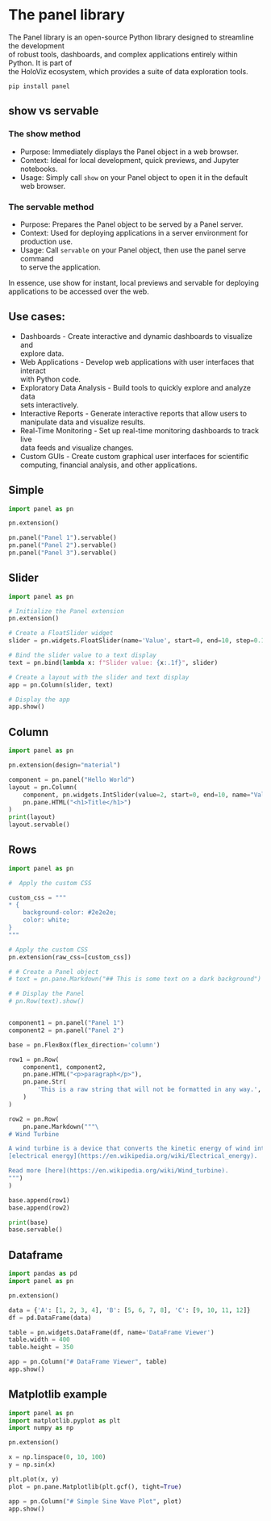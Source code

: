 # The panel library

The Panel library is an open-source Python library designed to streamline the development  
of robust tools, dashboards, and complex applications entirely within Python. It is part of  
the HoloViz ecosystem, which provides a suite of data exploration tools.

```
pip install panel
```

## show vs servable

### The show method

- Purpose: Immediately displays the Panel object in a web browser.  
- Context: Ideal for local development, quick previews, and Jupyter notebooks.  
- Usage: Simply call `show` on your Panel object to open it in the default web browser.  

### The servable method

- Purpose: Prepares the Panel object to be served by a Panel server.  
- Context: Used for deploying applications in a server environment for production use.  
- Usage: Call `servable` on your Panel object, then use the panel serve command  
to serve the application.  

In essence, use show for instant, local previews and servable for deploying  
applications to be accessed over the web.  


## Use cases:  

- Dashboards - Create interactive and dynamic dashboards to visualize and  
  explore data.
- Web Applications - Develop web applications with user interfaces that interact  
  with Python code.
- Exploratory Data Analysis - Build tools to quickly explore and analyze data  
  sets interactively.
- Interactive Reports - Generate interactive reports that allow users to  
  manipulate data and visualize results.
- Real-Time Monitoring - Set up real-time monitoring dashboards to track live  
  data feeds and visualize changes.
- Custom GUIs - Create custom graphical user interfaces for scientific  
  computing, financial analysis, and other applications.


## Simple 

```python
import panel as pn

pn.extension()

pn.panel("Panel 1").servable()
pn.panel("Panel 2").servable()
pn.panel("Panel 3").servable()
```

## Slider

```python
import panel as pn

# Initialize the Panel extension
pn.extension()

# Create a FloatSlider widget
slider = pn.widgets.FloatSlider(name='Value', start=0, end=10, step=0.1)

# Bind the slider value to a text display
text = pn.bind(lambda x: f"Slider value: {x:.1f}", slider)

# Create a layout with the slider and text display
app = pn.Column(slider, text)

# Display the app
app.show()
```

## Column

```python
import panel as pn

pn.extension(design="material")

component = pn.panel("Hello World")
layout = pn.Column(
    component, pn.widgets.IntSlider(value=2, start=0, end=10, name="Value"),
    pn.pane.HTML("<h1>Title</h1>")
)
print(layout)
layout.servable()
```


## Rows

```python
import panel as pn

#  Apply the custom CSS

custom_css = """
* {
    background-color: #2e2e2e;
    color: white;
}
"""

# Apply the custom CSS
pn.extension(raw_css=[custom_css])

# # Create a Panel object
# text = pn.pane.Markdown("## This is some text on a dark background")

# # Display the Panel
# pn.Row(text).show()


component1 = pn.panel("Panel 1")
component2 = pn.panel("Panel 2")

base = pn.FlexBox(flex_direction='column')

row1 = pn.Row(
    component1, component2,
    pn.pane.HTML("<p>paragraph</p>"),
    pn.pane.Str(
        'This is a raw string that will not be formatted in any way.',
    )
)

row2 = pn.Row(
    pn.pane.Markdown("""\
# Wind Turbine

A wind turbine is a device that converts the kinetic energy of wind into \
[electrical energy](https://en.wikipedia.org/wiki/Electrical_energy).

Read more [here](https://en.wikipedia.org/wiki/Wind_turbine).
""")
)

base.append(row1)
base.append(row2)

print(base)
base.servable()
```

## Dataframe

```python
import pandas as pd
import panel as pn

pn.extension()

data = {'A': [1, 2, 3, 4], 'B': [5, 6, 7, 8], 'C': [9, 10, 11, 12]}
df = pd.DataFrame(data)

table = pn.widgets.DataFrame(df, name='DataFrame Viewer')
table.width = 400
table.height = 350

app = pn.Column("# DataFrame Viewer", table)
app.show()
```


## Matplotlib example

```python
import panel as pn
import matplotlib.pyplot as plt
import numpy as np

pn.extension()

x = np.linspace(0, 10, 100)
y = np.sin(x)

plt.plot(x, y)
plot = pn.pane.Matplotlib(plt.gcf(), tight=True)

app = pn.Column("# Simple Sine Wave Plot", plot)
app.show()
```






